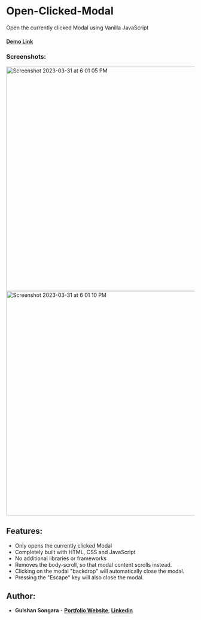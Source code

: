# Open-Clicked-Modal
Open the currently clicked Modal using Vanilla JavaScript

#### [Demo Link](https://gulshancodes.github.io/open-clicked-modal/)

### Screenshots:
<img width="600" alt="Screenshot 2023-03-31 at 6 01 05 PM" src="https://user-images.githubusercontent.com/42660669/229240885-8d0fab01-8b5f-4039-b6d2-47a17b4f7762.png">
<img width="600" alt="Screenshot 2023-03-31 at 6 01 10 PM" src="https://user-images.githubusercontent.com/42660669/229240897-d213c3d7-136e-466b-a68c-67a617f597c0.png">

## Features:

- Only opens the currently clicked Modal 
- Completely built with HTML, CSS and JavaScript
- No additional libraries or frameworks
- Removes the body-scroll, so that modal content scrolls instead.
- Clicking on the modal "backdrop" will automatically close the modal.
- Pressing the "Escape" key will also close the modal.

## Author:

- **Gulshan Songara** - **[Portfolio Website](https://gulshansongara.netlify.app)**, **[Linkedin](https://www.linkedin.com/in/gulshansongara/)** 

